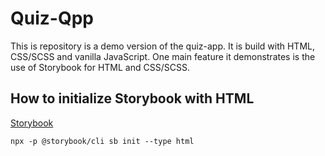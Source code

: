 # Quiz-Qpp

This is repository is a demo version of the quiz-app.
It is build with HTML, CSS/SCSS and vanilla JavaScript.
One main feature it demonstrates is the use of Storybook for HTML and CSS/SCSS.

## How to initialize Storybook with HTML

[Storybook](https://storybook.js.org/)

```
npx -p @storybook/cli sb init --type html
```

